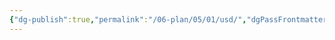 ```yaml
---
{"dg-publish":true,"permalink":"/06-plan/05/01/usd/","dgPassFrontmatter":true,"noteIcon":"","created":"2025-01-21T01:31:50.607+10:00","updated":"2025-01-21T16:22:09.581+10:00"}
---
```


